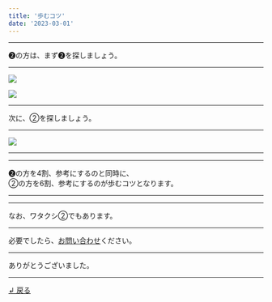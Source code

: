 ```yaml
---
title: '歩むコツ'
date: '2023-03-01'
---
```

***
➋の方は、まず➋を探しましょう。
***
![](/images/22.jpg)

![](/images/22_.jpg)
***
次に、②を探しましょう。
***
![](/images/22__.jpg)
***
***
➋の方を4割、参考にするのと同時に、    
②の方を6割、参考にするのが歩むコツとなります。
***
***
なお、ワタクシ②でもあります。
***
必要でしたら、[お問い合わせ](https://thebase.in/inquiry/01234567890)ください。
***
ありがとうございました。
***
[ ↲ 戻る ](/posts/0)
